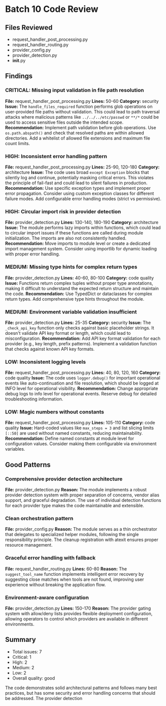 # Batch 10 Code Review

## Files Reviewed
- request_handler_post_processing.py
- request_handler_routing.py
- provider_config.py
- provider_detection.py
- __init__.py

## Findings

### CRITICAL: Missing input validation in file path resolution
**File:** request_handler_post_processing.py
**Lines:** 50-60
**Category:** security
**Issue:** The `handle_files_required` function performs glob operations on user-provided file paths without validation. This could lead to path traversal attacks where malicious patterns like `../../../etc/passwd` or `**/*` could be used to access sensitive files outside the intended scope.
**Recommendation:** Implement path validation before glob operations. Use `os.path.abspath()` and check that resolved paths are within allowed directories. Add a whitelist of allowed file extensions and maximum file count limits.

### HIGH: Inconsistent error handling pattern
**File:** request_handler_post_processing.py
**Lines:** 25-90, 120-180
**Category:** architecture
**Issue:** The code uses broad `except Exception` blocks that silently log and continue, potentially masking critical errors. This violates the principle of fail-fast and could lead to silent failures in production.
**Recommendation:** Use specific exception types and implement proper error propagation. Consider using custom exception classes for different failure modes. Add configurable error handling modes (strict vs permissive).

### HIGH: Circular import risk in provider detection
**File:** provider_detection.py
**Lines:** 130-140, 180-190
**Category:** architecture
**Issue:** The module performs lazy imports within functions, which could lead to circular import issues if these functions are called during module initialization. The imports are also not consistently handled.
**Recommendation:** Move imports to module level or create a dedicated import management system. Consider using importlib for dynamic loading with proper error handling.

### MEDIUM: Missing type hints for complex return types
**File:** provider_detection.py
**Lines:** 40-60, 80-100
**Category:** code quality
**Issue:** Functions return complex tuples without proper type annotations, making it difficult to understand the expected return structure and maintain the code.
**Recommendation:** Use TypedDict or dataclasses for complex return types. Add comprehensive type hints throughout the module.

### MEDIUM: Environment variable validation insufficient
**File:** provider_detection.py
**Lines:** 25-35
**Category:** security
**Issue:** The `_check_api_key` function only checks against basic placeholder strings. It doesn't validate API key format or length, which could lead to misconfiguration.
**Recommendation:** Add API key format validation for each provider (e.g., key length, prefix patterns). Implement a validation function that checks against known API key formats.

### LOW: Inconsistent logging levels
**File:** request_handler_post_processing.py
**Lines:** 40, 80, 120, 160
**Category:** code quality
**Issue:** The code uses `logger.debug()` for important operational events like auto-continuation and file resolution, which should be logged at INFO level for operational visibility.
**Recommendation:** Change appropriate debug logs to info level for operational events. Reserve debug for detailed troubleshooting information.

### LOW: Magic numbers without constants
**File:** request_handler_post_processing.py
**Lines:** 105-110
**Category:** code quality
**Issue:** Hard-coded values like `max_steps = 3` and list slicing limits `[::50]` are used without named constants, reducing maintainability.
**Recommendation:** Define named constants at module level for configuration values. Consider making them configurable via environment variables.

## Good Patterns

### Comprehensive provider detection architecture
**File:** provider_detection.py
**Reason:** The module implements a robust provider detection system with proper separation of concerns, vendor alias support, and graceful degradation. The use of individual detection functions for each provider type makes the code maintainable and extensible.

### Clean orchestration pattern
**File:** provider_config.py
**Reason:** The module serves as a thin orchestrator that delegates to specialized helper modules, following the single responsibility principle. The cleanup registration with atexit ensures proper resource management.

### Graceful error handling with fallback
**File:** request_handler_routing.py
**Lines:** 60-80
**Reason:** The `suggest_tool_name` function implements intelligent error recovery by suggesting close matches when tools are not found, improving user experience without breaking the application flow.

### Environment-aware configuration
**File:** provider_detection.py
**Lines:** 150-170
**Reason:** The provider gating system with allow/deny lists provides flexible deployment configuration, allowing operators to control which providers are available in different environments.

## Summary
- Total issues: 7
- Critical: 1
- High: 2
- Medium: 2
- Low: 2
- Overall quality: good

The code demonstrates solid architectural patterns and follows many best practices, but has some security and error handling concerns that should be addressed. The provider detection